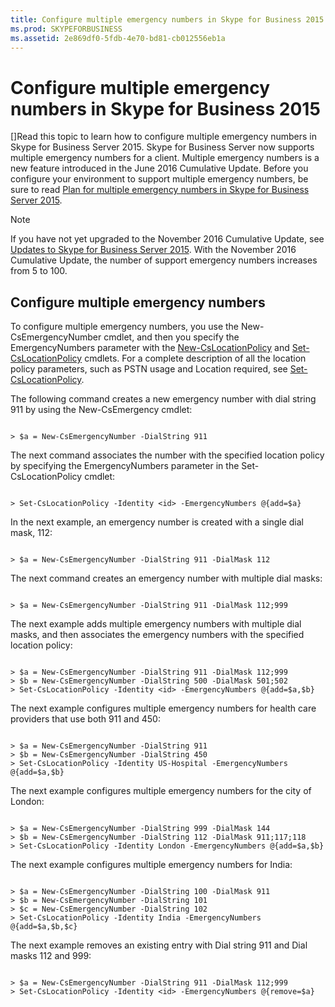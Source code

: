 ```yaml
---
title: Configure multiple emergency numbers in Skype for Business 2015
ms.prod: SKYPEFORBUSINESS
ms.assetid: 2e869df0-5fdb-4e70-bd81-cb012556eb1a
---
```



# Configure multiple emergency numbers in Skype for Business 2015
[]Read this topic to learn how to configure multiple emergency numbers in Skype for Business Server 2015.
Skype for Business Server now supports multiple emergency numbers for a client. Multiple emergency numbers is a new feature introduced in the June 2016 Cumulative Update. Before you configure your environment to support multiple emergency numbers, be sure to read  [Plan for multiple emergency numbers in Skype for Business Server 2015](plan-for-multiple-emergency-numbers-in-skype-for-business-server-2015.md).
  
    
    


> [!NOTE]
> If you have not yet upgraded to the November 2016 Cumulative Update, see  [Updates to Skype for Business Server 2015](https://support.microsoft.com/en-us/help/3061064/updates-for-skype-for-business-server-2015). With the November 2016 Cumulative Update, the number of support emergency numbers increases from 5 to 100. 
  
    
    


## Configure multiple emergency numbers

To configure multiple emergency numbers, you use the New-CsEmergencyNumber cmdlet, and then you specify the EmergencyNumbers parameter with the  [New-CsLocationPolicy](new-cslocationpolicy.md) and [Set-CsLocationPolicy](set-cslocationpolicy.md) cmdlets. For a complete description of all the location policy parameters, such as PSTN usage and Location required, see [Set-CsLocationPolicy](set-cslocationpolicy.md).
  
    
    
The following command creates a new emergency number with dial string 911 by using the New-CsEmergency cmdlet:
  
    
    



```

> $a = New-CsEmergencyNumber -DialString 911

```


  
    
    
The next command associates the number with the specified location policy by specifying the EmergencyNumbers parameter in the Set-CsLocationPolicy cmdlet:
  
    
    



```

> Set-CsLocationPolicy -Identity <id> -EmergencyNumbers @{add=$a}

```


  
    
    
In the next example, an emergency number is created with a single dial mask, 112:
  
    
    



```

> $a = New-CsEmergencyNumber -DialString 911 -DialMask 112

```


  
    
    
The next command creates an emergency number with multiple dial masks:
  
    
    



```

> $a = New-CsEmergencyNumber -DialString 911 -DialMask 112;999

```


  
    
    
The next example adds multiple emergency numbers with multiple dial masks, and then associates the emergency numbers with the specified location policy:
  
    
    



```

> $a = New-CsEmergencyNumber -DialString 911 -DialMask 112;999
> $b = New-CsEmergencyNumber -DialString 500 -DialMask 501;502
> Set-CsLocationPolicy -Identity <id> -EmergencyNumbers @{add=$a,$b} 

```


  
    
    
The next example configures multiple emergency numbers for health care providers that use both 911 and 450: 
  
    
    



```

> $a = New-CsEmergencyNumber -DialString 911
> $b = New-CsEmergencyNumber -DialString 450
> Set-CsLocationPolicy -Identity US-Hospital -EmergencyNumbers @{add=$a,$b}
```


  
    
    
The next example configures multiple emergency numbers for the city of London:
  
    
    



```

> $a = New-CsEmergencyNumber -DialString 999 -DialMask 144
> $b = New-CsEmergencyNumber -DialString 112 -DialMask 911;117;118
> Set-CsLocationPolicy -Identity London -EmergencyNumbers @{add=$a,$b}

```


  
    
    
The next example configures multiple emergency numbers for India:
  
    
    



```

> $a = New-CsEmergencyNumber -DialString 100 -DialMask 911
> $b = New-CsEmergencyNumber -DialString 101 
> $c = New-CsEmergencyNumber -DialString 102 
> Set-CsLocationPolicy -Identity India -EmergencyNumbers @{add=$a,$b,$c}

```


  
    
    
The next example removes an existing entry with Dial string 911 and Dial masks 112 and 999:
  
    
    



```

> $a = New-CsEmergencyNumber -DialString 911 -DialMask 112;999
> Set-CsLocationPolicy -Identity <id> -EmergencyNumbers @{remove=$a} 

```


